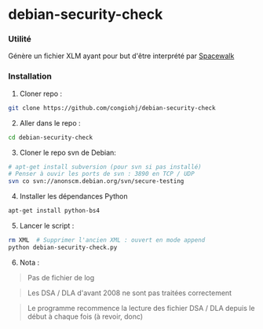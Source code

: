 # debian-security-check
### Utilité
Génère un fichier XLM ayant pour but d'être interprété par [Spacewalk](http://spacewalk.redhat.com/)
### Installation

1) Cloner repo :
```bash
git clone https://github.com/congiohj/debian-security-check
```
2) Aller dans le repo :
```bash
cd debian-security-check
```
3) Cloner le repo svn de Debian:
```bash
# apt-get install subversion (pour svn si pas installé)
# Penser à ouvir les ports de svn : 3890 en TCP / UDP
svn co svn://anonscm.debian.org/svn/secure-testing
```

4) Installer les dépendances Python
```bash
apt-get install python-bs4
```

5) Lancer le script :
```bash
rm XML  # Supprimer l'ancien XML : ouvert en mode append
python debian-security-check.py
```

6) Nota :
> Pas de fichier de log

> Les DSA / DLA d'avant 2008 ne sont pas traitées correctement

> Le programme recommence la lecture des fichier DSA / DLA depuis le début à chaque fois (à revoir, donc)
